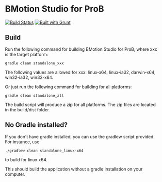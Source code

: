 # BMotion Studio for ProB

[![Build Status](https://travis-ci.org/ladenberger/bmotion-prob-frontend.svg?branch=develop)](https://travis-ci.org/ladenberger/bmotion-prob-frontend)
[![Built with Grunt](https://cdn.gruntjs.com/builtwith.png)](http://gruntjs.com/)

## Build

Run the following command for building BMotion Studio for ProB, where xxx is the target platform:

```
gradle clean standalone_xxx
```

The following values are allowed for xxx: linux-x64, linux-ia32, darwin-x64, win32-ia32, win32-x64.

Or just run the following command for building for all platforms:

```
gradle clean standalone_all
```

The build script will produce a zip for all platforms. The zip files are located in the build/dist folder.

## No Gradle installed?

If you don't have gradle installed, you can use the gradlew script provided. For instance, use

```
./gradlew clean standalone_linux-x64
```

to build for linux x64.

This should build the application without a gradle installation on your computer.

